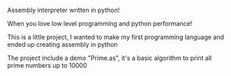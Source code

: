 Assembly interpreter written in python!

When you love low level programming and python performance!

This is a little project,
I wanted to make my first programming language and ended up creating assembly in python

The project include a demo "Prime.as", it's a basic algorithm to print all prime numbers up to 10000
